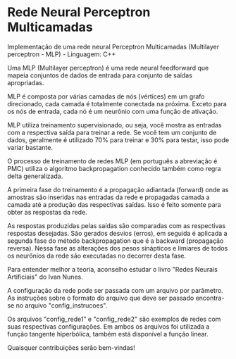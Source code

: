 # Rede Neural Perceptron Multicamadas
Implementação de uma rede neural Perceptron Multicamadas (Multilayer perceptron - MLP) - Linguagem: C++

Uma MLP (Multilayer perceptron) é uma rede neural feedforward que mapeia conjuntos de dados de entrada para conjunto de saídas apropriadas.
 
MLP é composta por várias camadas de nós (vértices) em um grafo direcionado, cada camada é totalmente conectada na próxima. Exceto para os nós de entrada, cada nó é um neurônio com uma função de ativação.

MLP utiliza treinamento supervisionado, ou seja, você mostra as entradas com a respectiva saída para treinar a rede. Se você tem um conjunto de dados, geralmente é utilizado 70% para treinar e 30% para testar, isso pode variar bastante.

O processo de treinamento de redes MLP (em português a abreviação é PMC) utiliza o algoritmo backpropagation conhecido também como regra delta generalizada.

A primeira fase do treinamento é a propagação adiantada (forward) onde as amostras são inseridas nas entradas da rede e propagadas camada a camada até a produção das respectivas saídas. Isso é feito somente para obter as respostas da rede.

As respostas produzidas pelas saídas são comparadas com as respectivas respostas desejadas. São gerados desvios (erros), em seguida é aplicada a segunda fase do método backpropagation que é a backward (propagação reversa). Nessa fase as alterações dos pesos sinápticos e limiares de todos os neurônios da rede são executadas no decorrer desta fase.

Para entender melhor a teoria, aconselho estudar o livro "Redes Neurais Artificiais" do Ivan Nunes.

A configuração da rede pode ser passada com um arquivo por parâmetro. As instruções sobre o formato do arquivo que deve ser passado encontra-se no arquivo "config_instrucoes".

Os arquivos "config_rede1" e "config_rede2" são exemplos de redes com suas respectivas configurações. Em ambos os arquivos foi utilizada a função tangente hiperbólica, também está disponível a função linear.

Quaisquer contribuições serão bem-vindas!
